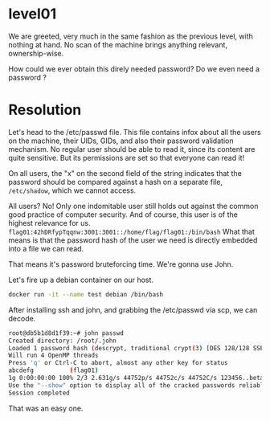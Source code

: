 # level01
We are greeted, very much in the same fashion as the previous level, with nothing at hand.
No scan of the machine brings anything relevant, ownership-wise.

How could we ever obtain this direly needed password?
Do we even need a password ?

# Resolution
Let's head to the /etc/passwd file.
This file contains infox about all the users on the machine, their UIDs, GIDs, and also their password validation mechanism.
No regular user should be able to read it, since its content are quite sensitive.
But its permissions are set so that everyone can read it! 

On all users, the "x" on the second field of the string indicates that the password should be compared against a hash on a separate file, `/etc/shadow`, which we cannot access.

All users? No! Only one indomitable user still holds out against the common good practice of computer security.
And of course, this user is of the highest relevance for us.
`flag01:42hDRfypTqqnw:3001:3001::/home/flag/flag01:/bin/bash`
What that means is that the password hash of the user we need is directly embedded into a file we can read.

That means it's password bruteforcing time. We're gonna use John.

Let's fire up a debian container on our host.
```sh
docker run -it --name test debian /bin/bash
```
After installing ssh and john, and grabbing the /etc/passwd via scp, we can decode.
```sh
root@db5b1d8d1f39:~# john passwd 
Created directory: /root/.john
Loaded 1 password hash (descrypt, traditional crypt(3) [DES 128/128 SSE2-16])
Will run 4 OpenMP threads
Press 'q' or Ctrl-C to abort, almost any other key for status
abcdefg          (flag01)
1g 0:00:00:00 100% 2/3 2.631g/s 44752p/s 44752c/s 44752C/s 123456..betabeta
Use the "--show" option to display all of the cracked passwords reliably
Session completed
```

That was an easy one.